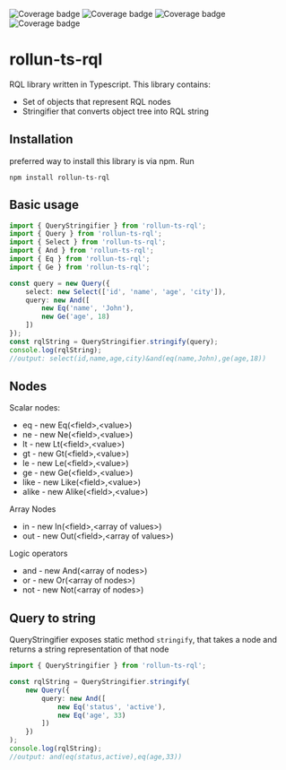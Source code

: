 ![Coverage badge](https://img.shields.io/badge/Coverage%20Statements-91.41%25-green.svg)
![Coverage badge](https://img.shields.io/badge/Coverage%20Lines-91.24%25-green.svg)
![Coverage badge](https://img.shields.io/badge/Coverage%20Functions-78.91%25-orange.svg)
![Coverage badge](https://img.shields.io/badge/Coverage%20Branches-82.44%25-green.svg)

# rollun-ts-rql
RQL library written in Typescript.
This library contains:
* Set of objects that represent RQL nodes
* Stringifier that converts object tree into RQL string
## Installation
preferred way to install this library is via npm.
Run

```
npm install rollun-ts-rql
```

## Basic usage
```typescript
import { QueryStringifier } from 'rollun-ts-rql';
import { Query } from 'rollun-ts-rql';
import { Select } from 'rollun-ts-rql';
import { And } from 'rollun-ts-rql';
import { Eq } from 'rollun-ts-rql';
import { Ge } from 'rollun-ts-rql';

const query = new Query({
    select: new Select(['id', 'name', 'age', 'city']),
    query: new And([
        new Eq('name', 'John'),
        new Ge('age', 18)
    ])
});
const rqlString = QueryStringifier.stringify(query);
console.log(rqlString);
//output: select(id,name,age,city)&and(eq(name,John),ge(age,18))
```

## Nodes
Scalar nodes:
* eq - new Eq(&lt;field>,&lt;value>)
* ne - new Ne(&lt;field>,&lt;value>)
* lt - new Lt(&lt;field>,&lt;value>)
* gt - new Gt(&lt;field>,&lt;value>)
* le - new Le(&lt;field>,&lt;value>)
* ge - new Ge(&lt;field>,&lt;value>)
* like - new Like(&lt;field>,&lt;value>)
* alike - new Alike(&lt;field>,&lt;value>)

Array Nodes
* in - new In(&lt;field>,&lt;array of values>)
* out - new Out(&lt;field>,&lt;array of values>)

Logic operators
* and - new And(&lt;array of nodes>)
* or - new Or(&lt;array of nodes>)
* not - new Not(&lt;array of nodes>)

## Query to string
QueryStringifier exposes static method `stringify`, that takes a node
and returns a string representation of that node
```typescript
import { QueryStringifier } from 'rollun-ts-rql';

const rqlString = QueryStringifier.stringify(
    new Query({
        query: new And([
            new Eq('status', 'active'),
            new Eq('age', 33)
        ])
    })
);
console.log(rqlString);
//output: and(eq(status,active),eq(age,33))
```

